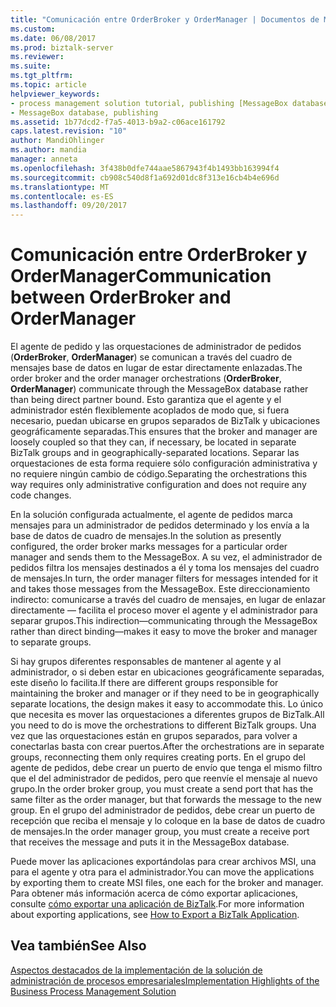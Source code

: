 ```yaml
---
title: "Comunicación entre OrderBroker y OrderManager | Documentos de Microsoft"
ms.custom: 
ms.date: 06/08/2017
ms.prod: biztalk-server
ms.reviewer: 
ms.suite: 
ms.tgt_pltfrm: 
ms.topic: article
helpviewer_keywords:
- process management solution tutorial, publishing [MessageBox database]
- MessageBox database, publishing
ms.assetid: 1b77dcd2-f7a5-4013-b9a2-c06ace161792
caps.latest.revision: "10"
author: MandiOhlinger
ms.author: mandia
manager: anneta
ms.openlocfilehash: 3f438b0dfe744aae5867943f4b1493bb163994f4
ms.sourcegitcommit: cb908c540d8f1a692d01dc8f313e16cb4b4e696d
ms.translationtype: MT
ms.contentlocale: es-ES
ms.lasthandoff: 09/20/2017
---
```

# <a name="communication-between-orderbroker-and-ordermanager"></a><span data-ttu-id="ccb50-102">Comunicación entre OrderBroker y OrderManager</span><span class="sxs-lookup"><span data-stu-id="ccb50-102">Communication between OrderBroker and OrderManager</span></span>
<span data-ttu-id="ccb50-103">El agente de pedido y las orquestaciones de administrador de pedidos (**OrderBroker**, **OrderManager**) se comunican a través del cuadro de mensajes base de datos en lugar de estar directamente enlazadas.</span><span class="sxs-lookup"><span data-stu-id="ccb50-103">The order broker and the order manager orchestrations (**OrderBroker**, **OrderManager**) communicate through the MessageBox database rather than being direct partner bound.</span></span> <span data-ttu-id="ccb50-104">Esto garantiza que el agente y el administrador estén flexiblemente acoplados de modo que, si fuera necesario, puedan ubicarse en grupos separados de BizTalk y ubicaciones geográficamente separadas.</span><span class="sxs-lookup"><span data-stu-id="ccb50-104">This ensures that the broker and manager are loosely coupled so that they can, if necessary, be located in separate BizTalk groups and in geographically-separated locations.</span></span> <span data-ttu-id="ccb50-105">Separar las orquestaciones de esta forma requiere sólo configuración administrativa y no requiere ningún cambio de código.</span><span class="sxs-lookup"><span data-stu-id="ccb50-105">Separating the orchestrations this way requires only administrative configuration and does not require any code changes.</span></span>  
  
 <span data-ttu-id="ccb50-106">En la solución configurada actualmente, el agente de pedidos marca mensajes para un administrador de pedidos determinado y los envía a la base de datos de cuadro de mensajes.</span><span class="sxs-lookup"><span data-stu-id="ccb50-106">In the solution as presently configured, the order broker marks messages for a particular order manager and sends them to the MessageBox.</span></span> <span data-ttu-id="ccb50-107">A su vez, el administrador de pedidos filtra los mensajes destinados a él y toma los mensajes del cuadro de mensajes.</span><span class="sxs-lookup"><span data-stu-id="ccb50-107">In turn, the order manager filters for messages intended for it and takes those messages from the MessageBox.</span></span> <span data-ttu-id="ccb50-108">Este direccionamiento indirecto: comunicarse a través del cuadro de mensajes, en lugar de enlazar directamente — facilita el proceso mover el agente y el administrador para separar grupos.</span><span class="sxs-lookup"><span data-stu-id="ccb50-108">This indirection—communicating through the MessageBox rather than direct binding—makes it easy to move the broker and manager to separate groups.</span></span>  
  
 <span data-ttu-id="ccb50-109">Si hay grupos diferentes responsables de mantener al agente y al administrador, o si deben estar en ubicaciones geográficamente separadas, este diseño lo facilita.</span><span class="sxs-lookup"><span data-stu-id="ccb50-109">If there are different groups responsible for maintaining the broker and manager or if they need to be in geographically separate locations, the design makes it easy to accommodate this.</span></span> <span data-ttu-id="ccb50-110">Lo único que necesita es mover las orquestaciones a diferentes grupos de BizTalk.</span><span class="sxs-lookup"><span data-stu-id="ccb50-110">All you need to do is move the orchestrations to different BizTalk groups.</span></span> <span data-ttu-id="ccb50-111">Una vez que las orquestaciones están en grupos separados, para volver a conectarlas basta con crear puertos.</span><span class="sxs-lookup"><span data-stu-id="ccb50-111">After the orchestrations are in separate groups, reconnecting them only requires creating ports.</span></span> <span data-ttu-id="ccb50-112">En el grupo del agente de pedidos, debe crear un puerto de envío que tenga el mismo filtro que el del administrador de pedidos, pero que reenvíe el mensaje al nuevo grupo.</span><span class="sxs-lookup"><span data-stu-id="ccb50-112">In the order broker group, you must create a send port that has the same filter as the order manager, but that forwards the message to the new group.</span></span> <span data-ttu-id="ccb50-113">En el grupo del administrador de pedidos, debe crear un puerto de recepción que reciba el mensaje y lo coloque en la base de datos de cuadro de mensajes.</span><span class="sxs-lookup"><span data-stu-id="ccb50-113">In the order manager group, you must create a receive port that receives the message and puts it in the MessageBox database.</span></span>  
  
 <span data-ttu-id="ccb50-114">Puede mover las aplicaciones exportándolas para crear archivos MSI, una para el agente y otra para el administrador.</span><span class="sxs-lookup"><span data-stu-id="ccb50-114">You can move the applications by exporting them to create MSI files, one each for the broker and manager.</span></span> <span data-ttu-id="ccb50-115">Para obtener más información acerca de cómo exportar aplicaciones, consulte [cómo exportar una aplicación de BizTalk](../core/how-to-export-a-biztalk-application.md).</span><span class="sxs-lookup"><span data-stu-id="ccb50-115">For more information about exporting applications, see [How to Export a BizTalk Application](../core/how-to-export-a-biztalk-application.md).</span></span>  
  
## <a name="see-also"></a><span data-ttu-id="ccb50-116">Vea también</span><span class="sxs-lookup"><span data-stu-id="ccb50-116">See Also</span></span>  
 [<span data-ttu-id="ccb50-117">Aspectos destacados de la implementación de la solución de administración de procesos empresariales</span><span class="sxs-lookup"><span data-stu-id="ccb50-117">Implementation Highlights of the Business Process Management Solution</span></span>](../core/implementation-highlights-of-the-business-process-management-solution.md)
